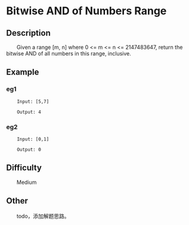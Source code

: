 # Bitwise AND of Numbers Range

## Description

&emsp;&emsp;Given a range \[m, n\] where 0 \<\= m \<\= n \<\= 2147483647, return the bitwise AND of all numbers in this 
range, inclusive.

## Example

### eg1

```
    Input: [5,7]
    
    Output: 4
```

### eg2

```
    Input: [0,1]
    
    Output: 0
```

## Difficulty

&emsp;&emsp;Medium

## Other

&emsp;&emsp;todo，添加解题思路。
